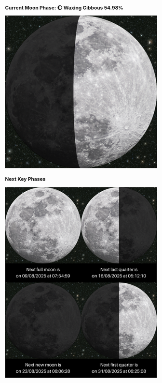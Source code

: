 ### Current Moon Phase: 🌔 Waxing Gibbous 54.98%
![Moon Phase](moonphase.png)
### Next Key Phases
![Gallery](gallery.png)